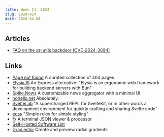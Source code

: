 ```yaml
---
title: Week 14, 2024
slug: 2024-w14
date: 2024-04-04
---
```


## Articles

- [FAQ on the xz-utils backdoor (CVE-2024-3094)](https://gist.github.com/thesamesam/223949d5a074ebc3dce9ee78baad9e27)

## Links

- [Page not found](https://www.404s.design)
  A curated collection of 404 pages
- [ElysiaJS](https://elysiajs.com)
  An Express alternative: "Elysia is an ergonomic web framework for building backend servers with Bun"
- [Spike.News](https://spike.news)
  A customizable news aggregator with a minimal UI
- [nohello.net](https://nohello.net/en/)
  Absolutely.
- [SvelteLab](https://www.sveltelab.dev)
  "A supercharged REPL for SvelteKit, or in other words a development environment for quickly crafting and sharing Svelte code"
- [ecss](https://ecss.info)
  "Simple rules for simple styling"
- [fx](https://fx.wtf)
  A terminal JSON viewer & processor
- [Self-Hosted Software List](https://hostedsoftware.org)
- [Gradientor](https://gradientor.app)
  Create and preview radial gradients
